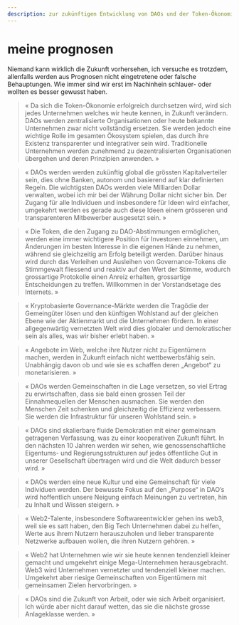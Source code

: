 ```yaml
---
description: zur zukünftigen Entwicklung von DAOs und der Token-Ökonomie
---
```


# meine prognosen

Niemand kann wirklich die Zukunft vorhersehen, ich versuche es trotzdem, allenfalls werden aus Prognosen nicht eingetretene oder falsche Behauptungen. Wie immer sind wir erst im Nachinhein schlauer- oder wollten es besser gewusst haben.

> « Da sich die Token-Ökonomie erfolgreich durchsetzen wird, wird sich jedes Unternehmen welches wir heute kennen, in Zukunft verändern. DAOs werden zentralisierte Organisationen oder heute bekannte Unternehmen zwar nicht vollständig ersetzen. Sie werden jedoch eine wichtige Rolle im gesamten Ökosystem spielen, das durch ihre Existenz transparenter und integrativer sein wird. Traditionelle Unternehmen werden zunehmend zu dezentralisierten Organisationen übergehen und deren Prinzipien anwenden. »

> « DAOs werden werden zukünftig global die grössten Kapitalverteiler sein, dies ohne Banken, autonom und basierend auf klar definierten Regeln. Die wichtigsten DAOs werden viele Milliarden Dollar verwalten, wobei ich mir bei der Währung Dollar nicht sicher bin. Der Zugang für alle Individuen und insbesondere für Ideen wird einfacher, umgekehrt werden es gerade auch diese Ideen einem grösseren und transparenteren Mitbewerber ausgesetzt sein. »

> « Die Token, die den Zugang zu DAO-Abstimmungen ermöglichen, werden eine immer wichtigere Position für Investoren einnehmen, um Änderungen im besten Interesse in die eigenen Hände zu nehmen, während sie gleichzeitig am Erfolg beteiligt werden. Darüber hinaus wird durch das Verleihen und Ausleihen von Governance-Tokens die Stimmgewalt fliessend und reaktiv auf den Wert der Stimme, wodurch grossartige Protokolle einen Anreiz erhalten, grossartige Entscheidungen zu treffen. Willkommen in der Vorstandsetage des Internets. »

> « Kryptobasierte Governance-Märkte werden die Tragödie der Gemeingüter lösen und den künftigen Wohlstand auf der gleichen Ebene wie der Aktienmarkt und die Unternehmen fördern. In einer allgegenwärtig vernetzten Welt wird dies globaler und demokratischer sein als alles, was wir bisher erlebt haben. »

> « Angebote im Web, welche ihre Nutzer nicht zu Eigentümern machen, werden in Zukunft einfach nicht wettbewerbsfähig sein. Unabhängig davon ob und wie sie es schaffen deren „Angebot“ zu monetarisieren. »

> « DAOs werden Gemeinschaften in die Lage versetzen, so viel Ertrag zu erwirtschaften, dass sie bald einen grossen Teil der Einnahmequellen der Menschen ausmachen. Sie werden den Menschen Zeit schenken und gleichzeitig die Effizienz verbessern. Sie werden die Infrastruktur für unseren Wohlstand sein. »

> « DAOs sind skalierbare fluide Demokratien mit einer gemeinsam getragenen Verfassung, was zu einer kooperativen Zukunft führt. In den nächsten 10 Jahren werden wir sehen, wie genossenschaftliche Eigentums- und Regierungsstrukturen auf jedes öffentliche Gut in unserer Gesellschaft übertragen wird und die Welt dadurch besser wird. »

> « DAOs werden eine neue Kultur und eine Gemeinschaft für viele Individuen werden. Der bewusste Fokus auf den „Purpose“ in DAO’s wird hoffentlich unsere Neigung einfach Meinungen zu vertreten, hin zu Inhalt und Wissen steigern. »

> « Web2-Talente, insbesondere Softwareentwickler gehen ins web3, weil sie es satt haben, den Big Tech Unternehmen dabei zu helfen, Werte aus ihrem Nutzern herauszuholen und lieber transparente Netzwerke aufbauen wollen, die ihren Nutzern gehören. »

> « Web2 hat Unternehmen wie wir sie heute kennen tendenziell kleiner gemacht und umgekehrt einige Mega-Unternehmen herausgebracht. Web3 wird Unternehmen vernetzter und tendenziell kleiner machen. Umgekehrt aber riesige Gemeinschaften von Eigentümern mit gemeinsamen Zielen hervorbringen. »

> « DAOs sind die Zukunft von Arbeit, oder wie sich Arbeit organisiert. Ich würde aber nicht darauf wetten, das sie die nächste grosse Anlageklasse werden. »
